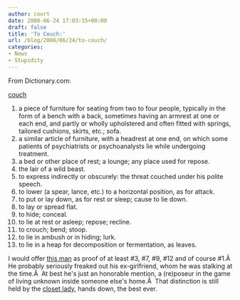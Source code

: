 ```yaml
---
author: court
date: 2008-06-24 17:03:15+00:00
draft: false
title: 'To Couch:'
url: /blog/2008/06/24/to-couch/
categories:
- News
- Stupidity
---
```


From Dictionary.com:

[couch](http://dictionary.reference.com/browse/couch)

1. a piece of furniture for seating from two to four people, typically in the form of a bench with a back, sometimes having an armrest at one or each end, and partly or wholly upholstered and often fitted with springs, tailored cushions, skirts, etc.; sofa.
2. a similar article of furniture, with a headrest at one end, on which some patients of psychiatrists or psychoanalysts lie while undergoing treatment.
3. a bed or other place of rest; a lounge; any place used for repose.
4. the lair of a wild beast.
5. to express indirectly or obscurely: the threat couched under his polite speech. 
6. to lower (a spear, lance, etc.) to a horizontal position, as for attack.
7. to put or lay down, as for rest or sleep; cause to lie down.
8. to lay or spread flat.
9. to hide; conceal.
10. to lie at rest or asleep; repose; recline.
11. to crouch; bend; stoop.
12. to lie in ambush or in hiding; lurk.
13. to lie in a heap for decomposition or fermentation, as leaves.

I would offer [this man](http://cnews.canoe.ca/CNEWS/WeirdNews/2008/06/20/5940501-ap.html) as proof of at least #3, #7, #9, #12 and of course #1.Â  He probably seriously freaked out his ex-girlfriend, whom he was stalking at the time.Â  At best he's just an honorable mention, a (re)poseur in the game of living unknown inside someone else's home.Â  That distinction is still held by the [closet lady](http://www.vallentyne.com/blog/2008/06/02/train-of-thought/), hands down, the best ever.

